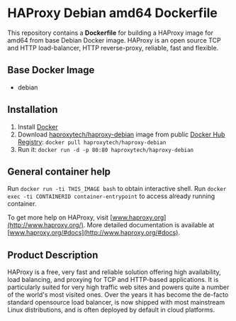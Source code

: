 HAProxy Debian amd64 Dockerfile
===============================

This repository contains a **Dockerfile** for building a HAProxy image for amd64
from base Debian Docker image. HAProxy is an open source TCP and HTTP
load-balancer, HTTP reverse-proxy, reliable, fast and flexible.

Base Docker Image
-----------------

* debian

Installation
------------

1. Install [Docker](https://www.docker.com/)
2. Download [haproxytech/haproxy-debian](https://registry.hub.docker.com/u/haproxytech/haproxy-debian/) image from public [Docker Hub Registry](https://registry.hub.docker.com/): `docker pull haproxytech/haproxy-debian`
3. Run it: `docker run -d -p 80:80 haproxytech/haproxy-debian`

General container help
----------------------

Run `docker run -ti THIS_IMAGE bash` to obtain interactive shell.
Run `docker exec -ti CONTAINERID container-entrypoint` to access already running container.

To get more help on HAProxy, visit [www.haproxy.org](http://www.haproxy.org/). More detailed documentation
is available at [www.haproxy.org/#docs](http://www.haproxy.org/#docs).

Product Description
-------------------

HAProxy is a free, very fast and reliable solution offering high availability,
load balancing, and proxying for TCP and HTTP-based applications. It is
particularly suited for very high traffic web sites and powers quite a number of
the world's most visited ones. Over the years it has become the de-facto
standard opensource load balancer, is now shipped with most mainstream Linux
distributions, and is often deployed by default in cloud platforms. 
